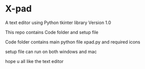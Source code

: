 # X-pad
A text editor using Python tkinter library Version 1.0


This repo contains Code folder and setup file 

Code folder contains main python file xpad.py and required icons

setup file can run on both windows and mac

hope u all like the text editor


